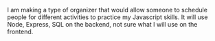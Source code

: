 I am making a type of organizer that would allow someone to schedule people for different activities to practice my Javascript skills. It will use Node, Express, SQL on the backend, not sure what I will use on the frontend.
